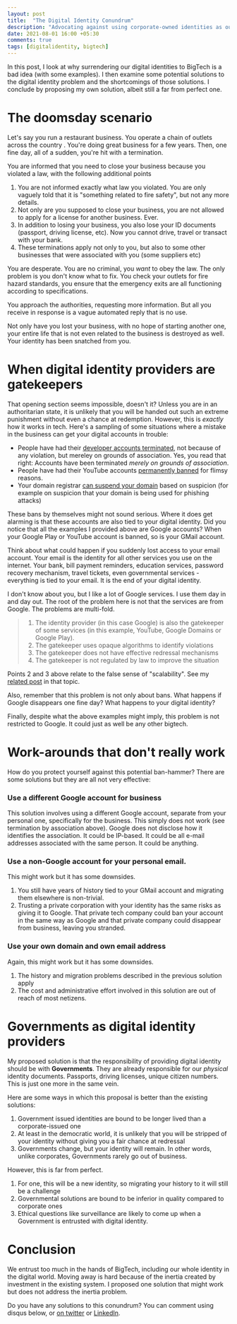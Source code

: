 ```yaml
---
layout: post
title:  "The Digital Identity Conundrum"
description: "Advocating against using corporate-owned identities as our digital identities"
date: 2021-08-01 16:00 +05:30
comments: true
tags: [digitalidentity, bigtech]
---
```


In this post, I look at why surrendering our digital identities to BigTech is a bad idea (with some examples). I then examine some potential solutions to the digital identity problem and the shortcomings of those solutions. I conclude by proposing my own solution, albeit still a far from perfect one.


# The doomsday scenario

Let's say you run a restaurant business. You operate a chain of outlets across the country . You're doing great business for a few years. Then, one fine day, all of a sudden, you're hit with a termination. 

You are informed that you need to close your business because you violated a law, with the following additional points

  1. You are not informed exactly what law you violated. You are only vaguely told that it is "something related to fire safety", but not any more details.
  1. Not only are you supposed to close your business, you are not allowed to apply for a license for another business. Ever.
  1. In addition to losing your business, you also lose your ID documents (passport, driving license, etc). Now you cannot drive, travel or transact with your bank.
  1. These terminations apply not only to you, but also to some other businesses that were associated with you (some suppliers etc) 

You are desperate. You are no criminal, you _want_ to obey the law. The only problem is you don't know what to fix. You check your outlets for fire hazard standards, you ensure that the emergency exits are all functioning according to specifications.
  
You approach the authorities, requesting more information. But all you receive in response is a vague automated reply that is no use.

Not only have you lost your business, with no hope of starting another one, your entire life that is not even related to the business is destroyed as well. Your identity has been snatched from you.


# When digital identity providers are gatekeepers

That opening section seems impossible, doesn't it? Unless you are in an authoritarian state, it is unlikely that you will be handed out such an extreme punishment without even a chance at redemption. However, this is _exactly_ how it works in tech. Here's a sampling of some situations where a mistake in the business can get your digital accounts in trouble:

  - People have had their [developer accounts terminated](https://medium.com/android-news/google-just-terminated-our-start-up-google-play-publisher-account-on-christmas-day-5cb69a454da0), not because of any violation, but mereley on grounds of association. Yes, you read that right: Accounts have been terminated _merely on grounds of association_.
  - People have had their YouTube accounts [permanently banned](https://www.reddit.com/r/LivestreamFail/comments/dtv9g2/google_issues_account_permabans_for_many_of/) for flimsy reasons.
  - Your domain registrar [can suspend your domain](https://blog.gitbook.com/tech/post-mortems/06-20-gitbook-domains-blocked-by-registrar) based on suspicion (for example on suspicion that your domain is being used for phishing attacks)

These bans by themselves might not sound serious. Where it does get alarming is that these accounts are also tied to your digital identity. Did you notice that all the examples I provided above are Google accounts? When your Google Play or YouTube account is banned, so is your GMail account.

Think about what could happen if you suddenly lost access to your email account. Your email is the identity for all other services you use on the internet. Your bank, bill payment reminders, education services, password recovery mechanism, travel tickets, even governmental services - everything is tied to your email. It is the end of your digital identity.

I don't know about you, but I like a lot of Google services. I use them day in and day out. The root of the problem here is not that the services are from Google. The problems are multi-fold.

> 1. The identity provider (in this case Google) is also the gatekeeper of some services (in this example, YouTube, Google Domains or Google Play).
> 1. The gatekeeper uses opaque algorithms to identify violations
> 1. The gatekeeper does not have effective redressal mechanisms
> 1. The gatekeeper is not regulated by law to improve the situation

Points 2 and 3 above relate to the false sense of "scalability". See my [related post](/blog/2020/12/15/scalable-tech-business/) in that topic. 

Also, remember that this problem is not only about bans. What happens if Google disappears one fine day? What happens to your digital identity?

Finally, despite what the above examples might imply, this problem is not restricted to Google. It could just as well be any other bigtech. 


# Work-arounds that don't really work

How do you protect yourself against this potential ban-hammer? There are some solutions but they are all not very effective:

### Use a different Google account for business

This solution involves using a different Google account, separate from your personal one, specifically for the business. This simply does not work (see termination by association above). Google does not disclose how it identifies the association. It could be IP-based. It could be all e-mail addresses associated with the same person. It could be anything.

### Use a non-Google account for your personal email. 

This might work but it has some downsides. 

1. You still have years of history tied to your GMail account and migrating them elsewhere is non-trivial. 
1. Trusting a private corporation with your identity has the same risks as giving it to Google. That private tech company could ban your account in the same way as Google and that private company could disappear from business, leaving you stranded.

### Use your own domain and own email address

Again, this might work but it has some downsides.

1. The history and migration problems described in the previous solution apply
2. The cost and administrative effort involved in this solution are out of reach of most netizens.


# Governments as digital identity providers

My proposed solution is that the responsibility of providing digital identity should be with **Governments**. They are already responsible for our _physical_ identity documents. Passports, driving licenses, unique citizen numbers. This is just one more in the same vein.

Here are some ways in which this proposal is better than the existing solutions:

1. Government issued identities are bound to be longer lived than a corporate-issued one
1. At least in the democratic world, it is unlikely that you will be stripped of your identity without giving you a fair chance at redressal
1. Governments change, but your identity will remain. In other words, unlike corporates, Governments rarely go out of business.

However, this is far from perfect.

1. For one, this will be a new identity, so migrating your history to it will still be a challenge
1. Governmental solutions are bound to be inferior in quality compared to corporate ones
1. Ethical questions like surveillance are likely to come up when a Government is entrusted with digital identity.


# Conclusion

We entrust too much in the hands of BigTech, including our whole identity in the digital world. Moving away is hard because of the inertia created by investment in the existing system. I proposed one solution that might work but does not address the inertia problem.

Do you have any solutions to this conundrum? You can comment using disqus below, or [on twitter](https://twitter.com/ki_run/status/1421842364109402117?s=20) or [LinkedIn](https://www.linkedin.com/posts/activity-6827609037450813440-wWp6).